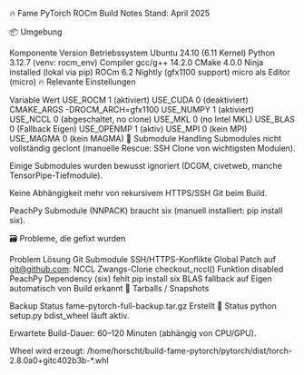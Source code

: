 🔥 Fame PyTorch ROCm Build Notes
Stand: April 2025

📦 Umgebung

Komponente	Version
Betriebssystem	Ubuntu 24.10 (6.11 Kernel)
Python	3.12.7 (venv: rocm_env)
Compiler	gcc/g++ 14.2.0
CMake	4.0.0
Ninja	installed (lokal via pip)
ROCm	6.2 Nightly (gfx1100 support)
micro	als Editor (micro)
🔥 Relevante Einstellungen

Variable	Wert
USE_ROCM	1 (aktiviert)
USE_CUDA	0 (deaktiviert)
CMAKE_ARGS	-DROCM_ARCH=gfx1100
USE_NUMPY	1 (aktiviert)
USE_NCCL	0 (abgeschaltet, no clone)
USE_MKL	0 (no Intel MKL)
USE_BLAS	0 (Fallback Eigen)
USE_OPENMP	1 (aktiv)
USE_MPI	0 (kein MPI)
USE_MAGMA	0 (kein MAGMA)
🔨 Submodule Handling
Submodules nicht vollständig geclont (manuelle Rescue: SSH Clone von wichtigsten Modulen).

Einige Submodules wurden bewusst ignoriert (DCGM, civetweb, manche TensorPipe-Tiefmodule).

Keine Abhängigkeit mehr von rekursivem HTTPS/SSH Git beim Build.

PeachPy Submodule (NNPACK) braucht six (manuell installiert: pip install six).

🗃️ Probleme, die gefixt wurden

Problem	Lösung
Git Submodule SSH/HTTPS-Konflikte	Global Patch auf git@github.com:
NCCL Zwangs-Clone	checkout_nccl() Funktion disabled
PeachPy Dependency (six) fehlt	pip install six
BLAS fallback auf Eigen	automatisch von Build erkannt
📌 Tarballs / Snapshots

Backup	Status
fame-pytorch-full-backup.tar.gz	Erstellt
🏁 Status
python setup.py bdist_wheel läuft aktiv.

Erwartete Build-Dauer: 60–120 Minuten (abhängig von CPU/GPU).

Wheel wird erzeugt:
/home/horscht/build-fame-pytorch/pytorch/dist/torch-2.8.0a0+gitc402b3b-*.whl
